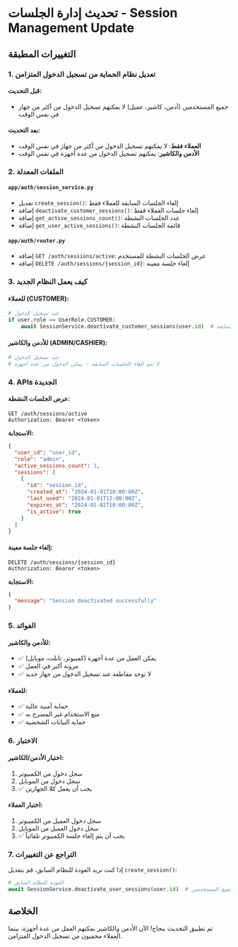 # تحديث إدارة الجلسات - Session Management Update

## التغييرات المطبقة

### 1. **تعديل نظام الحماية من تسجيل الدخول المتزامن**

#### قبل التحديث:
- جميع المستخدمين (أدمن، كاشير، عميل) لا يمكنهم تسجيل الدخول من أكثر من جهاز في نفس الوقت

#### بعد التحديث:
- **العملاء فقط**: لا يمكنهم تسجيل الدخول من أكثر من جهاز في نفس الوقت
- **الأدمن والكاشير**: يمكنهم تسجيل الدخول من عدة أجهزة في نفس الوقت

### 2. **الملفات المعدلة**

#### `app/auth/session_service.py`
- تعديل `create_session()`: إلغاء الجلسات السابقة للعملاء فقط
- إضافة `deactivate_customer_sessions()`: إلغاء جلسات العملاء فقط
- إضافة `get_active_sessions_count()`: عدد الجلسات النشطة
- إضافة `get_user_active_sessions()`: قائمة الجلسات النشطة

#### `app/auth/router.py`
- إضافة `GET /auth/sessions/active`: عرض الجلسات النشطة للمستخدم
- إضافة `DELETE /auth/sessions/{session_id}`: إلغاء جلسة معينة

### 3. **كيف يعمل النظام الجديد**

#### للعملاء (CUSTOMER):
```python
# عند تسجيل الدخول
if user.role == UserRole.CUSTOMER:
    await SessionService.deactivate_customer_sessions(user.id)  # إلغاء الجلسات السابقة
```

#### للأدمن والكاشير (ADMIN/CASHIER):
```python
# عند تسجيل الدخول
# لا يتم إلغاء الجلسات السابقة - يمكن الدخول من عدة أجهزة
```

### 4. **APIs الجديدة**

#### عرض الجلسات النشطة:
```http
GET /auth/sessions/active
Authorization: Bearer <token>
```

**الاستجابة:**
```json
{
  "user_id": "user_id",
  "role": "admin",
  "active_sessions_count": 3,
  "sessions": [
    {
      "id": "session_id",
      "created_at": "2024-01-01T10:00:00Z",
      "last_used": "2024-01-01T12:00:00Z",
      "expires_at": "2024-01-02T10:00:00Z",
      "is_active": true
    }
  ]
}
```

#### إلغاء جلسة معينة:
```http
DELETE /auth/sessions/{session_id}
Authorization: Bearer <token>
```

**الاستجابة:**
```json
{
  "message": "Session deactivated successfully"
}
```

### 5. **الفوائد**

#### للأدمن والكاشير:
- ✅ يمكن العمل من عدة أجهزة (كمبيوتر، تابلت، موبايل)
- ✅ مرونة أكبر في العمل
- ✅ لا توجد مقاطعة عند تسجيل الدخول من جهاز جديد

#### للعملاء:
- ✅ حماية أمنية عالية
- ✅ منع الاستخدام غير المصرح به
- ✅ حماية البيانات الشخصية

### 6. **الاختبار**

#### اختبار الأدمن/الكاشير:
1. سجل دخول من الكمبيوتر
2. سجل دخول من الموبايل
3. ✅ يجب أن يعمل كلا الجهازين

#### اختبار العملاء:
1. سجل دخول العميل من الكمبيوتر
2. سجل دخول العميل من الموبايل
3. ✅ يجب أن يتم إلغاء جلسة الكمبيوتر تلقائياً

### 7. **التراجع عن التغييرات**

إذا كنت تريد العودة للنظام السابق، قم بتعديل `create_session()`:

```python
# العودة للنظام السابق
await SessionService.deactivate_user_sessions(user.id)  # لجميع المستخدمين
```

## الخلاصة

تم تطبيق التحديث بنجاح! الآن الأدمن والكاشير يمكنهم العمل من عدة أجهزة، بينما العملاء محميون من تسجيل الدخول المتزامن.
